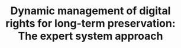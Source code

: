 ---
abstract: null
creators:
- Martin, Frédéric
date: null
document_url: https://services.phaidra.univie.ac.at/api/object/o:294524/download
grand_parent: iPRES
institutions: []
keywords:
- beijing
landing_page_url: https://phaidra.univie.ac.at/o:294524
language: eng
layout: publication
license: CC BY-SA 3.0 AT
notes_url: null
parent: iPRES 2007
publication_type: presentation
size: 519747
slides_url: null
source_name: iPRES
title: 'Dynamic management of digital rights for long-term preservation: The expert
  system approach'
year: 2007
---